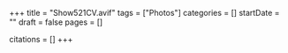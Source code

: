 +++
title = "Show521CV.avif"
tags = ["Photos"]
categories = []
startDate = ""
draft = false
pages = []

citations = []
+++
